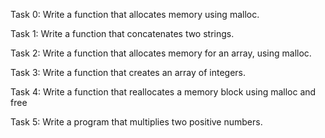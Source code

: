 Task 0: Write a function that allocates memory using malloc.

Task 1: Write a function that concatenates two strings.

Task 2: Write a function that allocates memory for an array, using malloc.

Task 3: Write a function that creates an array of integers.

Task 4: Write a function that reallocates a memory block using malloc and free

Task 5: Write a program that multiplies two positive numbers.
